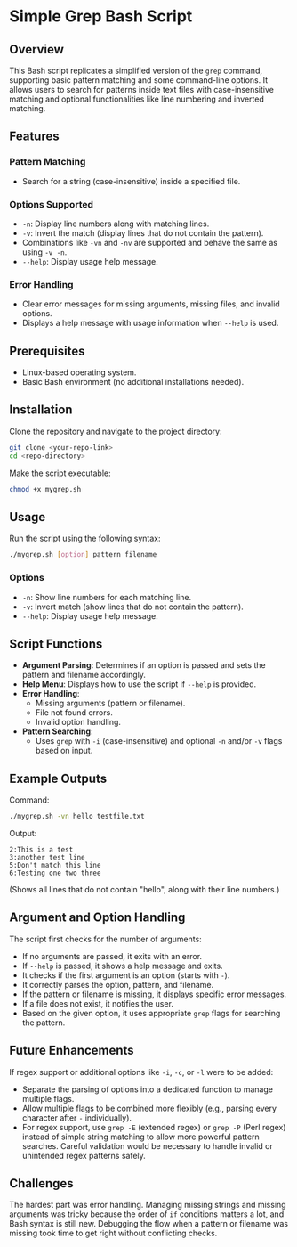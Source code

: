 # Simple Grep Bash Script

## Overview
This Bash script replicates a simplified version of the `grep` command, supporting basic pattern matching and some command-line options. It allows users to search for patterns inside text files with case-insensitive matching and optional functionalities like line numbering and inverted matching.

## Features
### Pattern Matching
- Search for a string (case-insensitive) inside a specified file.

### Options Supported
- `-n`: Display line numbers along with matching lines.
- `-v`: Invert the match (display lines that do not contain the pattern).
- Combinations like `-vn` and `-nv` are supported and behave the same as using `-v -n`.
- `--help`: Display usage help message.

### Error Handling
- Clear error messages for missing arguments, missing files, and invalid options.
- Displays a help message with usage information when `--help` is used.

## Prerequisites
- Linux-based operating system.
- Basic Bash environment (no additional installations needed).

## Installation
Clone the repository and navigate to the project directory:
```bash
git clone <your-repo-link>
cd <repo-directory>
```
Make the script executable:
```bash
chmod +x mygrep.sh
```

## Usage
Run the script using the following syntax:
```bash
./mygrep.sh [option] pattern filename
```
### Options
- `-n`: Show line numbers for each matching line.
- `-v`: Invert match (show lines that do not contain the pattern).
- `--help`: Display usage help message.

## Script Functions
- **Argument Parsing**: Determines if an option is passed and sets the pattern and filename accordingly.
- **Help Menu**: Displays how to use the script if `--help` is provided.
- **Error Handling**:
  - Missing arguments (pattern or filename).
  - File not found errors.
  - Invalid option handling.
- **Pattern Searching**:
  - Uses `grep` with `-i` (case-insensitive) and optional `-n` and/or `-v` flags based on input.

## Example Outputs
Command:
```bash
./mygrep.sh -vn hello testfile.txt
```
Output:
```
2:This is a test
3:another test line
5:Don't match this line
6:Testing one two three
```
(Shows all lines that do not contain "hello", along with their line numbers.)

## Argument and Option Handling
The script first checks for the number of arguments:
- If no arguments are passed, it exits with an error.
- If `--help` is passed, it shows a help message and exits.
- It checks if the first argument is an option (starts with `-`).
- It correctly parses the option, pattern, and filename.
- If the pattern or filename is missing, it displays specific error messages.
- If a file does not exist, it notifies the user.
- Based on the given option, it uses appropriate `grep` flags for searching the pattern.

## Future Enhancements
If regex support or additional options like `-i`, `-c`, or `-l` were to be added:
- Separate the parsing of options into a dedicated function to manage multiple flags.
- Allow multiple flags to be combined more flexibly (e.g., parsing every character after `-` individually).
- For regex support, use `grep -E` (extended regex) or `grep -P` (Perl regex) instead of simple string matching to allow more powerful pattern searches. Careful validation would be necessary to handle invalid or unintended regex patterns safely.

## Challenges
The hardest part was error handling. Managing missing strings and missing arguments was tricky because the order of `if` conditions matters a lot, and Bash syntax is still new. Debugging the flow when a pattern or filename was missing took time to get right without conflicting checks.

